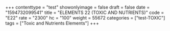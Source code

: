 +++
contenttype = "test"
showonlyimage = false
draft = false
date = "1594732099541"
title = "ELEMENTS 22 (TOXIC AND NUTRIENTS)"
code = "E22"
rate = "2300"
hc = "100"
weight = 55672
categories = ["test-TOXIC"]
tags = ["Toxic and Nutrients Elements"]
+++

